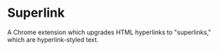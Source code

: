 # Superlink
A Chrome extension which upgrades HTML hyperlinks to "superlinks," which are
hyperlink-styled text.
